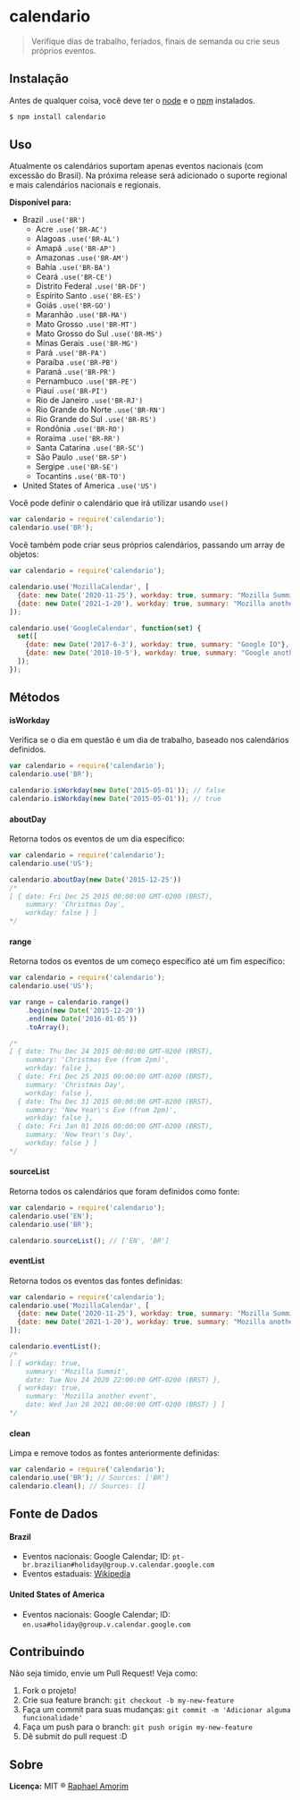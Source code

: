 # calendario

> Verifique dias de trabalho, feriados, finais de semanda ou crie seus próprios eventos.

## Instalação

Antes de qualquer coisa, você deve ter o [node](http://nodejs.org/) e o [npm](https://www.npmjs.org/) instalados.

```sh
$ npm install calendario
```

## Uso

Atualmente os calendários suportam apenas eventos nacionais (com excessão do Brasil). Na próxima release será adicionado o suporte regional e mais calendários nacionais e regionais.

**Disponível para:**

- Brazil `.use('BR')`
  - Acre `.use('BR-AC')`
  - Alagoas `.use('BR-AL')`
  - Amapá `.use('BR-AP')`
  - Amazonas `.use('BR-AM')`
  - Bahia `.use('BR-BA')`
  - Ceará `.use('BR-CE')`
  - Distrito Federal `.use('BR-DF')`
  - Espírito Santo `.use('BR-ES')`
  - Goiás `.use('BR-GO')`
  - Maranhão `.use('BR-MA')`
  - Mato Grosso `.use('BR-MT')`
  - Mato Grosso do Sul `.use('BR-MS')`
  - Minas Gerais `.use('BR-MG')`
  - Pará `.use('BR-PA')`
  - Paraíba `.use('BR-PB')`
  - Paraná `.use('BR-PR')`
  - Pernambuco `.use('BR-PE')`
  - Piauí `.use('BR-PI')`
  - Rio de Janeiro `.use('BR-RJ')`
  - Rio Grande do Norte `.use('BR-RN')`
  - Rio Grande do Sul `.use('BR-RS')`
  - Rondônia `.use('BR-RO')`
  - Roraima `.use('BR-RR')`
  - Santa Catarina `.use('BR-SC')`
  - São Paulo `.use('BR-SP')`
  - Sergipe `.use('BR-SE')`
  - Tocantins `.use('BR-TO')`
- United States of America `.use('US')`

Você pode definir o calendário que irá utilizar usando `use()`

```javascript
var calendario = require('calendario');
calendario.use('BR');
```

Você também pode criar seus próprios calendários, passando um array de objetos:

```javascript
var calendario = require('calendario');

calendario.use('MozillaCalendar', [
  {date: new Date('2020-11-25'), workday: true, summary: "Mozilla Summit"},
  {date: new Date('2021-1-20'), workday: true, summary: "Mozilla another event"}
]);

calendario.use('GoogleCalendar', function(set) {
  set([
    {date: new Date('2017-6-3'), workday: true, summary: "Google IO"},
    {date: new Date('2018-10-5'), workday: true, summary: "Google another event"},
  ]);
});
```

## Métodos

#### isWorkday

Verifica se o dia em questão é um dia de trabalho, baseado nos calendários definidos.

```javascript
var calendario = require('calendario');
calendario.use('BR');

calendario.isWorkday(new Date('2015-05-01')); // false
calendario.isWorkday(new Date('2015-05-01')); // true
```

#### aboutDay

Retorna todos os eventos de um dia específico:

```javascript
var calendario = require('calendario');
calendario.use('US');

calendario.aboutDay(new Date('2015-12-25'))
/*
[ { date: Fri Dec 25 2015 00:00:00 GMT-0200 (BRST),
    summary: 'Christmas Day',
    workday: false } ]
*/
```

#### range

Retorna todos os eventos de um começo específico até um fim específico:

```javascript
var calendario = require('calendario');
calendario.use('US');

var range = calendario.range()
    .begin(new Date('2015-12-20'))
    .end(new Date('2016-01-05'))
    .toArray();

/*
[ { date: Thu Dec 24 2015 00:00:00 GMT-0200 (BRST),
    summary: 'Christmas Eve (from 2pm)',
    workday: false },
  { date: Fri Dec 25 2015 00:00:00 GMT-0200 (BRST),
    summary: 'Christmas Day',
    workday: false },
  { date: Thu Dec 31 2015 00:00:00 GMT-0200 (BRST),
    summary: 'New Year\'s Eve (from 2pm)',
    workday: false },
  { date: Fri Jan 01 2016 00:00:00 GMT-0200 (BRST),
    summary: 'New Year\'s Day',
    workday: false } ]
*/
```

#### sourceList

Retorna todos os calendários que foram definidos como fonte:

```javascript
var calendario = require('calendario');
calendario.use('EN');
calendario.use('BR');

calendario.sourceList(); // ['EN', 'BR']
```

#### eventList

Retorna todos os eventos das fontes definidas:

```javascript
var calendario = require('calendario');
calendario.use('MozillaCalendar', [
  {date: new Date('2020-11-25'), workday: true, summary: "Mozilla Summit"},
  {date: new Date('2021-1-20'), workday: true, summary: "Mozilla another event"}
]);

calendario.eventList();
/*
[ { workday: true,
    summary: 'Mozilla Summit',
    date: Tue Nov 24 2020 22:00:00 GMT-0200 (BRST) },
  { workday: true,
    summary: 'Mozilla another event',
    date: Wed Jan 20 2021 00:00:00 GMT-0200 (BRST) } ]
*/
```

#### clean

Limpa e remove todos as fontes anteriormente definidas:

```javascript
var calendario = require('calendario');
calendario.use('BR'); // Sources: ['BR']
calendario.clean(); // Sources: []
```

## Fonte de Dados

#### Brazil

- Eventos nacionais: Google Calendar; ID: `pt-br.brazilian#holiday@group.v.calendar.google.com`
- Eventos estaduais: [Wikipedia](http://pt.wikipedia.org/wiki/Feriados_no_Brasil#Festas_m.C3.B3veis)

#### United States of America

- Eventos nacionais: Google Calendar; ID: `en.usa#holiday@group.v.calendar.google.com`

## Contribuindo

Não seja tímido, envie um Pull Request! Veja como:

1. Fork o projeto!
2. Crie sua feature branch: `git checkout -b my-new-feature`
3. Faça um commit para suas mudanças: `git commit -m 'Adicionar alguma funcionalidade'`
4. Faça um push para o branch: `git push origin my-new-feature`
5. Dê submit do pull request :D

## Sobre

**Licença:** MIT ® [Raphael Amorim](https://github.com/raphamorim)
